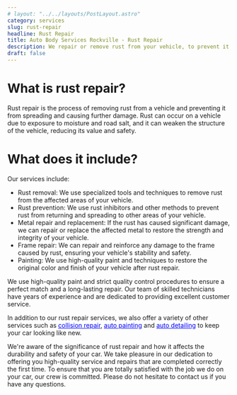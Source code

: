 ```yaml
---
# layout: "../../layouts/PostLayout.astro"
category: services
slug: rust-repair
headline: Rust Repair
title: Auto Body Services Rockville - Rust Repair
description: We repair or remove rust from your vehicle, to prevent it from spreading and causing more damage
draft: false
---
```


# What is rust repair?

Rust repair is the process of removing rust from a vehicle and preventing it from spreading and causing further damage. Rust can occur on a vehicle due to exposure to moisture and road salt, and it can weaken the structure of the vehicle, reducing its value and safety.

# What does it include?

Our services include:

- Rust removal: We use specialized tools and techniques to remove rust from the affected areas of your vehicle.
- Rust prevention: We use rust inhibitors and other methods to prevent rust from returning and spreading to other areas of your vehicle.
- Metal repair and replacement: If the rust has caused significant damage, we can repair or replace the affected metal to restore the strength and integrity of your vehicle.
- Frame repair: We can repair and reinforce any damage to the frame caused by rust, ensuring your vehicle's stability and safety.
- Painting: We use high-quality paint and techniques to restore the original color and finish of your vehicle after rust repair.

We use high-quality paint and strict quality control procedures to ensure a perfect match and a long-lasting repair. Our team of skilled technicians have years of experience and are dedicated to providing excellent customer service.

In addition to our rust repair services, we also offer a variety of other services such as [collision repair](./collision-repair), [auto painting](./paint-repair) and [auto detailing](./auto-detailing) to keep your car looking like new.

We're aware of the significance of rust repair and how it affects the durability and safety of your car. We take pleasure in our dedication to offering you high-quality service and repairs that are completed correctly the first time. To ensure that you are totally satisfied with the job we do on your car, our crew is committed. Please do not hesitate to contact us if you have any questions.

<style>
	a {
		color: blue;
	}
</style>
